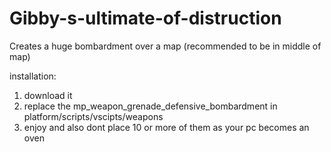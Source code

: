# Gibby-s-ultimate-of-distruction
Creates a huge bombardment over a map (recommended to be in middle of map)

installation:
1. download it
2. replace the mp_weapon_grenade_defensive_bombardment in platform/scripts/vscipts/weapons
3. enjoy and also dont place 10 or more of them as your pc becomes an oven
